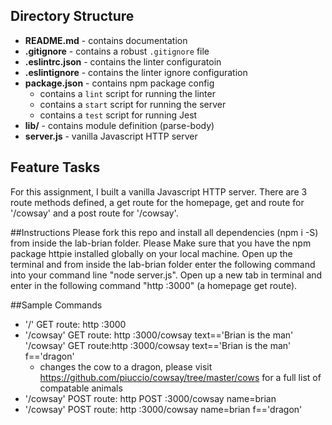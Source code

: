 ## Directory Structure

* **README.md** - contains documentation
* **.gitignore** - contains a robust `.gitignore` file 
* **.eslintrc.json** - contains the linter configuratoin
* **.eslintignore** - contains the linter ignore configuration
* **package.json** - contains npm package config
  * contains a `lint` script for running the linter
  * contains a `start` script for running the server
  * contains a `test` script for running Jest
* **lib/** - contains module definition (parse-body)
* **server.js** - vanilla Javascript HTTP server

## Feature Tasks  
For this assignment, I built a vanilla Javascript HTTP server. There are 3 route methods defined, a get route for the homepage, get and route for '/cowsay' and a post route for '/cowsay'.

##Instructions
Please fork this repo and install all dependencies (npm i -S) from inside the lab-brian folder. Please Make sure that you have the npm package httpie installed globally on your local machine. Open up the terminal and from inside the lab-brian folder enter the following command into your command line "node server.js". Open up a new tab in terminal and enter in the following command "http :3000" (a homepage get route). 

##Sample Commands
  *  '/' GET route: http :3000
  *  '/cowsay' GET route: http :3000/cowsay text=='Brian is the man'
     '/cowsay' GET route:http :3000/cowsay text=='Brian is the man' f=='dragon'
      * changes the cow to a dragon, please visit https://github.com/piuccio/cowsay/tree/master/cows for a full list of compatable animals
  *  '/cowsay' POST route:   http POST :3000/cowsay name=brian
  *  '/cowsay' POST route:   http :3000/cowsay name=brian f=='dragon'